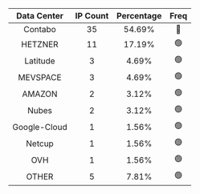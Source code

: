 | Data Center | IP Count | Percentage | Freq |
|:------------:|:--------:|:-----------:|:-----:|
| Contabo | 35 | 54.69% | 🔴 |
| HETZNER | 11 | 17.19% | 🟢 |
| Latitude | 3 | 4.69% | 🟢 |
| MEVSPACE | 3 | 4.69% | 🟢 |
| AMAZON | 2 | 3.12% | 🟢 |
| Nubes | 2 | 3.12% | 🟢 |
| Google-Cloud | 1 | 1.56% | 🟢 |
| Netcup | 1 | 1.56% | 🟢 |
| OVH | 1 | 1.56% | 🟢 |
| OTHER | 5 | 7.81% | 🟢 |